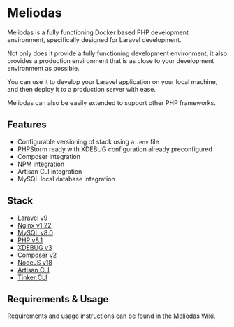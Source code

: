 # Meliodas

Meliodas is a fully functioning Docker based PHP development environment, specifically designed for Laravel development.

Not only does it provide a fully functioning development environment, it also provides a production environment that is as close to your development environment as possible.

You can use it to develop your Laravel application on your local machine, and then deploy it to a production server with ease.

Meliodas can also be easily extended to support other PHP frameworks.

## Features
 - Configurable versioning of stack using a `.env` file
 - PHPStorm ready with XDEBUG configuration already preconfigured
 - Composer integration
 - NPM integration
 - Artisan CLI integration
 - MySQL local database integration

## Stack
 - [Laravel v9](https://laravel.com/)
 - [Nginx v1.22](https://www.nginx.com/)
 - [MySQL v8.0](https://www.mysql.com/)
 - [PHP v8.1](https://www.php.net/)
 - [XDEBUG v3](https://xdebug.org/)
 - [Composer v2](https://getcomposer.org/)
 - [NodeJS v18](https://nodejs.org/)
 - [Artisan CLI](https://laravel.com/docs/9.x/artisan)
 - [Tinker CLI](https://laravel.com/docs/9.x/artisan#tinker)

## Requirements & Usage

Requirements and usage instructions can be found in the [Meliodas Wiki](https://github.com/davidsaulrodriguez/meliodas/wiki).